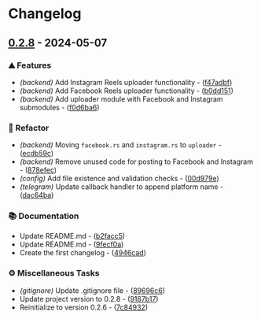 # Changelog

## [0.2.8](https://github.com/zevtyardt/reels-reuploader/compare/v0.2.6..v0.2.8) - 2024-05-07

### ⛰️  Features

- *(backend)* Add Instagram Reels uploader functionality - ([f47adbf](https://github.com/zevtyardt/reels-reuploader/commit/f47adbfea22600b4fe5c11c2a957863dc5b5ccc0))
- *(backend)* Add Facebook Reels uploader functionality - ([b0dd151](https://github.com/zevtyardt/reels-reuploader/commit/b0dd1516be5582b44ea9cc76d44ee7b673737daf))
- *(backend)* Add uploader module with Facebook and Instagram submodules - ([f0d6ba6](https://github.com/zevtyardt/reels-reuploader/commit/f0d6ba693457ecf6e819c6e744d43451944891ca))

### 🚜 Refactor

- *(backend)* Moving `facebook.rs` and `instagram.rs` to `uploader` - ([ecdb59c](https://github.com/zevtyardt/reels-reuploader/commit/ecdb59c3c6ebf20ff7e0bebfd4e2e4c927952170))
- *(backend)* Remove unused code for posting to Facebook and Instagram - ([878efec](https://github.com/zevtyardt/reels-reuploader/commit/878efec29721253a5be0876a46ee2c311bc851b1))
- *(config)* Add file existence and validation checks - ([00d979e](https://github.com/zevtyardt/reels-reuploader/commit/00d979ea55e876fd283ebb557c4cd5b071074a65))
- *(telegram)* Update callback handler to append platform name - ([dac64ba](https://github.com/zevtyardt/reels-reuploader/commit/dac64bad8bd3cb148b6d0c0c39f594f72ec39fed))

### 📚 Documentation

- Update README.md - ([b2facc5](https://github.com/zevtyardt/reels-reuploader/commit/b2facc5457e7dc046838b53ab633ca0946140308))
- Update README.md - ([9fecf0a](https://github.com/zevtyardt/reels-reuploader/commit/9fecf0a81e49f3517ec136c967c1a5e817923a96))
- Create the first changelog - ([4946cad](https://github.com/zevtyardt/reels-reuploader/commit/4946cada80499a135ebf1ac2205f89114d20e387))

### ⚙️ Miscellaneous Tasks

- *(gitignore)* Update .gitignore file - ([89696c6](https://github.com/zevtyardt/reels-reuploader/commit/89696c68baadb3dc47c876df7ef2304f27f132d8))
- Update project version to 0.2.8 - ([9187b17](https://github.com/zevtyardt/reels-reuploader/commit/9187b17820d8f1a08720f4fd5a7ad94308f50c99))
- Reinitialize to version 0.2.6 - ([7c84932](https://github.com/zevtyardt/reels-reuploader/commit/7c8493269a2d14db093ab95d44c7304d160c4ba1))

<!-- generated by git-cliff -->
